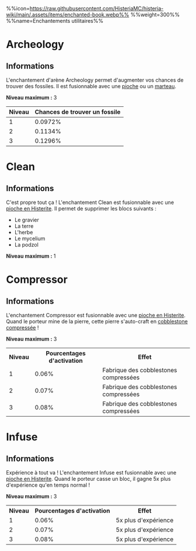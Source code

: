 %%icon=https://raw.githubusercontent.com/HisteriaMC/histeria-wiki/main/.assets/items/enchanted-book.webp%%
%%weight=300%%
%%name=Enchantements utilitaires%%

# Archeology

## Informations
L'enchantement d'arène Archeology permet d'augmenter vos chances de trouver des fossiles. Il est fusionnable avec une [pioche](https://histeria.fr/wiki/2-equipement/tools) ou un [marteau](https://histeria.fr/wiki/2-equipement/tools).


**Niveau maximum :** 3

| Niveau | Chances de trouver un fossile |
| --- | --- |
| 1 |	0.0972% |
| 2 |	0.1134% |
| 3 |	0.1296% |


# Clean

## Informations
C'est propre tout ça ! L'enchantement Clean est fusionnable avec une [pioche en Histerite](https://histeria.fr/wiki/2-equipement/tools). Il permet de supprimer les blocs suivants :

+ Le gravier
+ La terre
+ L'herbe
+ Le mycelium
+ La podzol


**Niveau maximum :** 1


# Compressor

## Informations
L'enchantement Compressor est fusionnable avec une [pioche en Histerite](https://histeria.fr/wiki/2-equipement/tools). Quand le porteur mine de la pierre, cette pierre s'auto-craft en [cobblestone compressée](https://histeria.fr/wiki/1-ressources/other-ressources) !


**Niveau maximum :** 3

<table>
  <tr>
    <th>Niveau</th>
    <th>Pourcentages d'activation</th>
    <th>Effet</th>
  </tr>
  <tr>
    <td>1</td>
    <td>0.06%</td>
    <td>Fabrique des cobblestones compressées</td>
  </tr>
  <tr>
    <td>2</td>
    <td>0.07%</td>
    <td>Fabrique des cobblestones compressées</td>
  </tr>
  <tr>
    <td>3</td>
    <td>0.08%</td>
    <td>Fabrique des cobblestones compressées</td>
</table>


# Infuse

## Informations
Expérience à tout va ! L'enchantement Infuse est fusionnable avec une [pioche en Histerite](https://histeria.fr/wiki/2-equipement/tools).
Quand le porteur casse un bloc, il gagne 5x plus d'expérience qu'en temps normal !

**Niveau maximum :** 3

<table>
  <tr>
    <th>Niveau</th>
    <th>Pourcentages d'activation</th>
    <th>Effet</th>
  </tr>
  <tr>
    <td>1</td>
    <td>0.06%</td>
    <td>5x plus d'expérience</td>
  </tr>
  <tr>
    <td>2</td>
    <td>0.07%</td>
    <td>5x plus d'expérience</td>
  </tr>
  <tr>
    <td>3</td>
    <td>0.08%</td>
    <td>5x plus d'expérience</td>
</table>